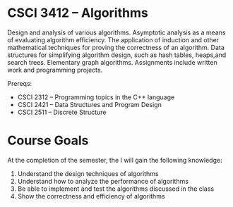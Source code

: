 # CSCI 3412 – Algorithms

Design and analysis of various algorithms. Asymptotic analysis as a means of evaluating algorithm efficiency. The application of induction and other mathematical techniques for proving the correctness of an algorithm. Data structures for simplifying algorithm design, such as hash tables, heaps,and search trees. Elementary graph algorithms. Assignments include written work and programming projects.

Prereqs: 
- CSCI 2312 – Programming topics in the C++ language
- CSCI 2421 – Data Structures and Program Design
- CSCI 2511 – Discrete Structure

# Course Goals
At the completion of the semester, the I will gain the following knowledge:
1. Understand the design techniques of algorithms
2. Understand how to analyze the performance of algorithms
3. Be able to implement and test the algorithms discussed in the class
4. Show the correctness and efficiency of algorithms
